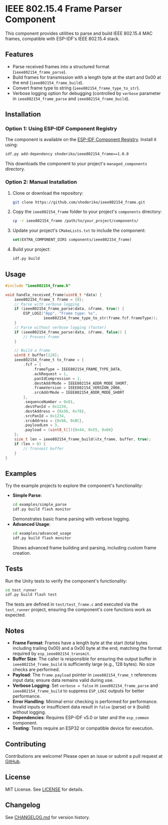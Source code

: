 # IEEE 802.15.4 Frame Parser Component

This component provides utilities to parse and build IEEE 802.15.4 MAC frames, compatible with ESP-IDF's IEEE 802.15.4 stack.

## Features
- Parse received frames into a structured format (`ieee802154_frame_parse`).
- Build frames for transmission with a length byte at the start and 0x00 at the end (`ieee802154_frame_build`).
- Convert frame type to string (`ieee802154_frame_type_to_str`).
- Verbose logging option for debugging (controlled by `verbose` parameter in `ieee802154_frame_parse` and `ieee802154_frame_build`).

## Installation

### Option 1: Using ESP-IDF Component Registry
The component is available on the [ESP-IDF Component Registry](https://components.espressif.com/). Install it using:

```bash
idf.py add-dependency shoderiko/ieee802154_frame==1.0.0
```

This downloads the component to your project's `managed_components` directory.

### Option 2: Manual Installation
1. Clone or download the repository:
   ```bash
   git clone https://github.com/shoderiko/ieee802154_frame.git
   ```
2. Copy the `ieee802154_frame` folder to your project's `components` directory:
   ```bash
   cp -r ieee802154_frame /path/to/your_project/components/
   ```
3. Update your project's `CMakeLists.txt` to include the component:
   ```cmake
   set(EXTRA_COMPONENT_DIRS components/ieee802154_frame)
   ```
4. Build your project:
   ```bash
   idf.py build
   ```

## Usage
```c
#include "ieee802154_frame.h"

void handle_received_frame(uint8_t *data) {
    ieee802154_frame_t frame = {0};
    // Parse with verbose logging
    if (ieee802154_frame_parse(data, &frame, true)) {
        ESP_LOGI("App", "Frame type: %s",
                 ieee802154_frame_type_to_str(frame.fcf.frameType));
    }
    // Parse without verbose logging (faster)
    if (ieee802154_frame_parse(data, &frame, false)) {
        // Process frame
    }

    // Build a frame
    uint8_t buffer[128];
    ieee802154_frame_t tx_frame = {
        .fcf = {
            .frameType = IEEE802154_FRAME_TYPE_DATA,
            .ackRequest = 1,
            .panIdCompression = 1,
            .destAddrMode = IEEE802154_ADDR_MODE_SHORT,
            .frameVersion = IEEE802154_VERSION_2006,
            .srcAddrMode = IEEE802154_ADDR_MODE_SHORT
        },
        .sequenceNumber = 0x01,
        .destPanId = 0x1234,
        .destAddress = {0x56, 0x78},
        .srcPanId = 0x1234,
        .srcAddress = {0x9A, 0xBC},
        .payloadLen = 3,
        .payload = (uint8_t[]){0x44, 0x55, 0x66}
    };
    size_t len = ieee802154_frame_build(&tx_frame, buffer, true);
    if (len > 0) {
        // Transmit buffer
    }
}
```

## Examples
Try the example projects to explore the component's functionality:
- **Simple Parse**:
  ```bash
  cd examples/simple_parse
  idf.py build flash monitor
  ```
  Demonstrates basic frame parsing with verbose logging.
- **Advanced Usage**:
  ```bash
  cd examples/advanced_usage
  idf.py build flash monitor
  ```
  Shows advanced frame building and parsing, including custom frame creation.

## Tests
Run the Unity tests to verify the component's functionality:
```bash
cd test_runner
idf.py build flash test
```

The tests are defined in `test/test_frame.c` and executed via the `test_runner` project, ensuring the component's core functions work as expected.

## Notes
- **Frame Format**: Frames have a length byte at the start (total bytes including trailing 0x00) and a 0x00 byte at the end, matching the format required by `esp_ieee802154_transmit`.
- **Buffer Size**: The caller is responsible for ensuring the output buffer in `ieee802154_frame_build` is sufficiently large (e.g., 128 bytes). No size checks are performed.
- **Payload**: The `frame.payload` pointer in `ieee802154_frame_t` references input data; ensure data remains valid during use.
- **Verbose Logging**: Set `verbose = false` in `ieee802154_frame_parse` and `ieee802154_frame_build` to suppress `ESP_LOGI` outputs for better performance.
- **Error Handling**: Minimal error checking is performed for performance. Invalid inputs or insufficient data result in `false` (parse) or `0` (build) without logging.
- **Dependencies**: Requires ESP-IDF v5.0 or later and the `esp_common` component.
- **Testing**: Tests require an ESP32 or compatible device for execution.

## Contributing
Contributions are welcome! Please open an issue or submit a pull request at [GitHub](https://github.com/shoderiko/ieee802154_frame).

## License
MIT License. See [LICENSE](LICENSE) for details.

## Changelog
See [CHANGELOG.md](CHANGELOG.md) for version history.